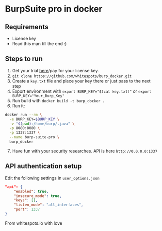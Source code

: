 # BurpSuite pro in docker

## Requirements

- License key
- Read this man till the end :)

## Steps to run

1. Get your trial [here](https://portswigger.net/burp/pro/trial)/pay for your license key.
2. `git clone https://github.com/whitespots/burp_docker.git`
3. Create a `key.txt` file and place your key there or just pass to the next step
4. Export environment with `export BURP_KEY="$(cat key.txt)"` or  `export BURP_KEY="Your_Burp_Key"`
5. Run build with `docker build -t burp_docker .`
6. Run it:

```bash
docker run --rm \
  -e BURP_KEY=$BURP_KEY \
  -v "$(pwd):/home/burp/.java" \
  -p 8080:8080 \
  -p 1337:1337 \
  --name burp-suite-pro \
  burp_docker
```

7. Have fun with your security researches. API is here `http://0.0.0.0:1337`

## API authentication setup 

Edit the following settings in `user_options.json`

```json
"api": {
    "enabled": true,
    "insecure_mode": true,
    "keys": [],
    "listen_mode": "all_interfaces",
    "port": 1337
}
```

From whitespots.io with love
